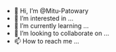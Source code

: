 - 👋 Hi, I’m @Mitu-Patowary
- 👀 I’m interested in ...
- 🌱 I’m currently learning ...
- 💞️ I’m looking to collaborate on ...
- 📫 How to reach me ...

<!---
Mitu-Patowary/Mitu-Patowary is a ✨ special ✨ repository because its `README.md` (this file) appears on your GitHub profile.
You can click the Preview link to t
ake a look at your changes.
--->
